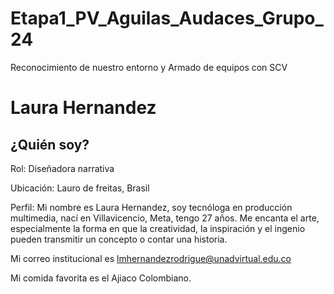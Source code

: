 # Etapa1_PV_Aguilas_Audaces_Grupo_24
Reconocimiento de nuestro entorno y Armado de equipos con SCV

# Laura Hernandez



## ¿Quién soy?
Rol: Diseñadora narrativa

Ubicación: Lauro de freitas, Brasil

Perfil: Mi nombre es Laura Hernandez, soy tecnóloga en producción multimedia, nací en Villavicencio, Meta, tengo 27 años. Me encanta el arte, especialmente la forma en que la creatividad, la inspiración y el ingenio pueden transmitir un concepto o contar una historia.

Mi correo institucional es lmhernandezrodrigue@unadvirtual.edu.co

Mi comida favorita es el Ajiaco Colombiano.

